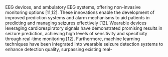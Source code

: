 EEG devices, and ambulatory EEG systems, offering non-invasive monitoring options [11,12]. These
innovations enable the development of improved prediction systems and alarm mechanisms to aid patients
in predicting and managing seizures effectively [12]. Wearable devices leveraging cardiorespiratory signals
have demonstrated promising results in seizure prediction, achieving high levels of sensitivity and
specificity through real-time monitoring [12]. Furthermore, machine learning techniques have been
integrated into wearable seizure detection systems to enhance detection quality, surpassing existing real-